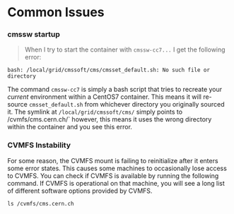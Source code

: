 # Common Issues

### cmssw startup
> When I try to start the container with `cmssw-cc7...` I get the following error:
```
bash: /local/grid/cmssoft/cms/cmsset_default.sh: No such file or directory
```

The command `cmssw-cc7` is simply a bash script that tries to recreate your _current_ environment
within a CentOS7 container. This means it will re-source `cmsset_default.sh` from whichever directory
you originally sourced it. The symlink at `/local/grid/cmssoft/cms/` simply points to /cvmfs/cms.cern.ch/`
however, this means it uses the wrong directory within the container and you see this error.

### CVMFS Instability
For some reason, the CVMFS mount is failing to reinitialize after it enters some error states.
This causes some machines to occasionally lose access to CVMFS. You can check if CVMFS is available
by running the following command. If CVMFS is operational on that machine, you will see a long
list of different software options provided by CVMFS.
```
ls /cvmfs/cms.cern.ch
```


